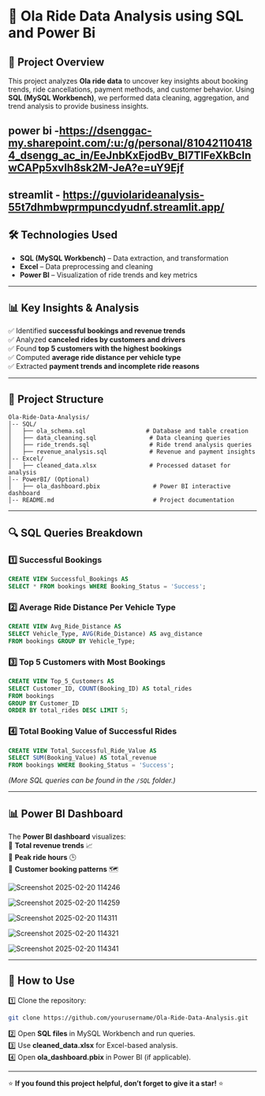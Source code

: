 # 🚖 Ola Ride Data Analysis using SQL and Power Bi

## 📌 Project Overview  
This project analyzes **Ola ride data** to uncover key insights about booking trends, ride cancellations, payment methods, and customer behavior. Using **SQL (MySQL Workbench)**, we performed data cleaning, aggregation, and trend analysis to provide business insights.  

## power bi -https://dsenggac-my.sharepoint.com/:u:/g/personal/810421104184_dsengg_ac_in/EeJnbKxEjodBv_Bl7TIFeXkBcInwCAPp5xvIh8sk2M-JeA?e=uY9Ejf

## streamlit - https://guviolarideanalysis-55t7dhmbwprmpuncdyudnf.streamlit.app/

## 🛠️ Technologies Used  
- **SQL (MySQL Workbench)** – Data extraction, and transformation  
- **Excel** – Data preprocessing and cleaning 
- **Power BI** – Visualization of ride trends and key metrics  

---

## 📊 Key Insights & Analysis  
✅ Identified **successful bookings and revenue trends**  
✅ Analyzed **canceled rides by customers and drivers**  
✅ Found **top 5 customers with the highest bookings**  
✅ Computed **average ride distance per vehicle type**  
✅ Extracted **payment trends and incomplete ride reasons**  

---

## 📂 Project Structure  

```
Ola-Ride-Data-Analysis/
│-- SQL/
│   ├── ola_schema.sql                 # Database and table creation
│   ├── data_cleaning.sql               # Data cleaning queries
│   ├── ride_trends.sql                 # Ride trend analysis queries
│   ├── revenue_analysis.sql            # Revenue and payment insights
│-- Excel/
│   ├── cleaned_data.xlsx               # Processed dataset for analysis
│-- PowerBI/ (Optional)
│   ├── ola_dashboard.pbix               # Power BI interactive dashboard
│-- README.md                            # Project documentation
```

---

## 🔍 SQL Queries Breakdown  
### **1️⃣ Successful Bookings**  
```sql
CREATE VIEW Successful_Bookings AS 
SELECT * FROM bookings WHERE Booking_Status = 'Success';
```

### **2️⃣ Average Ride Distance Per Vehicle Type**  
```sql
CREATE VIEW Avg_Ride_Distance AS 
SELECT Vehicle_Type, AVG(Ride_Distance) AS avg_distance 
FROM bookings GROUP BY Vehicle_Type;
```

### **3️⃣ Top 5 Customers with Most Bookings**  
```sql
CREATE VIEW Top_5_Customers AS 
SELECT Customer_ID, COUNT(Booking_ID) AS total_rides 
FROM bookings 
GROUP BY Customer_ID 
ORDER BY total_rides DESC LIMIT 5;
```

### **4️⃣ Total Booking Value of Successful Rides**  
```sql
CREATE VIEW Total_Successful_Ride_Value AS 
SELECT SUM(Booking_Value) AS total_revenue 
FROM bookings WHERE Booking_Status = 'Success';
```

*(More SQL queries can be found in the `/SQL` folder.)*  

---

## 📊 Power BI Dashboard
The **Power BI dashboard** visualizes:  
📌 **Total revenue trends** 📈  
📌 **Peak ride hours** 🕒  
📌 **Customer booking patterns** 🗺️  

![Screenshot 2025-02-20 114246](https://github.com/user-attachments/assets/570d36eb-4b3b-464c-8fe9-f6e335f0749a)

![Screenshot 2025-02-20 114259](https://github.com/user-attachments/assets/b1c09e39-dae0-4eec-8afe-f8d8fcd18ecf)

![Screenshot 2025-02-20 114311](https://github.com/user-attachments/assets/85fa6137-0a9e-4a80-b2a5-b0d777288830)

![Screenshot 2025-02-20 114321](https://github.com/user-attachments/assets/2c3634fd-31a7-430e-b3e6-eff6d4393251)

![Screenshot 2025-02-20 114341](https://github.com/user-attachments/assets/9b9fc6bb-b8d6-4a08-b875-33a817b6efdb)



---

## 🚀 How to Use  
1️⃣ Clone the repository:  
```bash
git clone https://github.com/yourusername/Ola-Ride-Data-Analysis.git
```
2️⃣ Open **SQL files** in MySQL Workbench and run queries.  
3️⃣ Use **cleaned_data.xlsx** for Excel-based analysis.  
4️⃣ Open **ola_dashboard.pbix** in Power BI (if applicable).  


---

⭐ **If you found this project helpful, don’t forget to give it a star!** ⭐  
